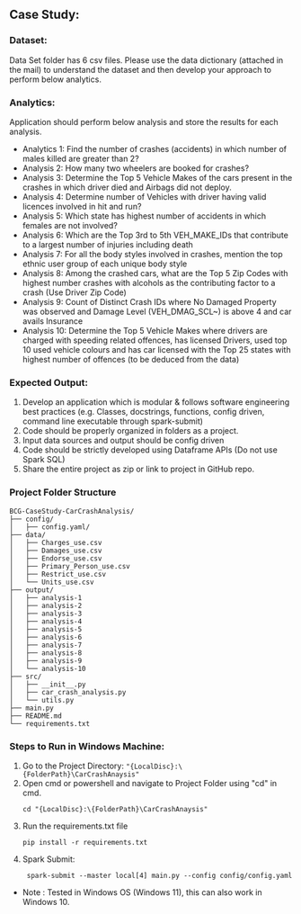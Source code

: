 ## Case Study:
### Dataset:
Data Set folder has 6 csv files. Please use the data dictionary (attached in the mail) to understand the dataset and then develop your approach to perform below analytics.

### Analytics: 
Application should perform below analysis and store the results for each analysis.
* Analytics 1: Find the number of crashes (accidents) in which number of males killed are greater than 2?
* Analysis 2: How many two wheelers are booked for crashes? 
*  Analysis 3: Determine the Top 5 Vehicle Makes of the cars present in the crashes in which driver died and Airbags did not deploy.
* Analysis 4: Determine number of Vehicles with driver having valid licences involved in hit and run? 
* Analysis 5: Which state has highest number of accidents in which females are not involved? 
* Analysis 6: Which are the Top 3rd to 5th VEH_MAKE_IDs that contribute to a largest number of injuries including death
* Analysis 7: For all the body styles involved in crashes, mention the top ethnic user group of each unique body style  
* Analysis 8: Among the crashed cars, what are the Top 5 Zip Codes with highest number crashes with alcohols as the contributing factor to a crash (Use Driver Zip Code)
* Analysis 9: Count of Distinct Crash IDs where No Damaged Property was observed and Damage Level (VEH_DMAG_SCL~) is above 4 and car avails Insurance
* Analysis 10: Determine the Top 5 Vehicle Makes where drivers are charged with speeding related offences, has licensed Drivers, used top 10 used vehicle colours and has car licensed with the Top 25 states with highest number of offences (to be deduced from the data)


### Expected Output:
1. Develop an application which is modular & follows software engineering best practices (e.g. Classes, docstrings, functions, config driven, command line executable through spark-submit)
2. Code should be properly organized in folders as a project.
3. Input data sources and output should be config driven
4. Code should be strictly developed using Dataframe APIs (Do not use Spark SQL)
5. Share the entire project as zip or link to project in GitHub repo.


### Project Folder Structure

```
BCG-CaseStudy-CarCrashAnalysis/
├── config/
│   ├── config.yaml/
├── data/
│   ├── Charges_use.csv
│   ├── Damages_use.csv
│   ├── Endorse_use.csv
│   ├── Primary_Person_use.csv
│   ├── Restrict_use.csv
│   └── Units_use.csv
├── output/
│   ├── analysis-1
│   ├── analysis-2
│   ├── analysis-3
│   ├── analysis-4
│   ├── analysis-5
│   ├── analysis-6
│   ├── analysis-7
│   ├── analysis-8
│   ├── analysis-9
│   └── analysis-10
├── src/
│   ├── __init__.py
│   ├── car_crash_analysis.py
│   └── utils.py
├── main.py
├── README.md
└── requirements.txt
```

### Steps to Run in Windows Machine:
1. Go to the Project Directory: `"{LocalDisc}:\{FolderPath}\CarCrashAnaysis"`
2. Open cmd or powershell and navigate to Project Folder using "cd" in cmd.
   ```commandline
   cd "{LocalDisc}:\{FolderPath}\CarCrashAnaysis"
3. Run the requirements.txt file
   ```commandline
   pip install -r requirements.txt
4. Spark Submit:
   ```commandline
    spark-submit --master local[4] main.py --config config/config.yaml
   
* Note : Tested in Windows OS (Windows 11), this can also work in Windows 10.
